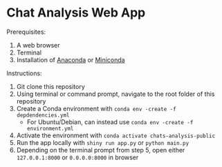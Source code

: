 # Chat Analysis Web App

Prerequisites:

1. A web browser
2. Terminal
3. Installation of [Anaconda](https://repo.anaconda.com/archive/) or [Miniconda](https://repo.anaconda.com/miniconda/)

Instructions:

1. Git clone this repository
2. Using terminal or command prompt, navigate to the root folder of this repository
3. Create a Conda environment with `conda env -create -f depdendencies.yml`
   - For Ubuntu/Debian, can instead use `conda env -create -f environment.yml`
4. Activate the environment with `conda activate chats-analysis-public`
5. Run the app locally with `shiny run app.py` or `python main.py`
6. Depending on the terminal prompt from step 5, open either `127.0.0.1:8000` or `0.0.0.0:8000` in browser
